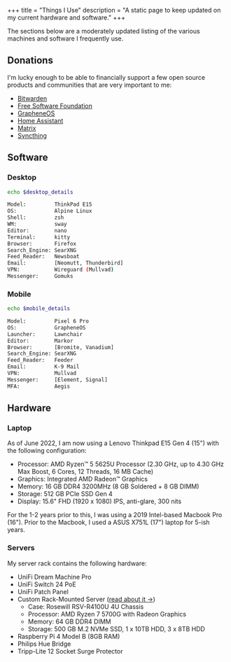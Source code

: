 +++
title = "Things I Use"
description = "A static page to keep updated on my current hardware and software."
+++

The sections below are a moderately updated listing of the various machines and 
software I frequently use.

## Donations

I'm lucky enough to be able to financially support a few open source products 
and communities that are very important to me:

- [Bitwarden](https://bitwarden.com)
- [Free Software Foundation](https://www.fsf.org)
- [GrapheneOS](https://grapheneos.org)
- [Home Assistant](https://www.home-assistant.io)
- [Matrix](https://matrix.org)
- [Syncthing](https://syncthing.net)

## Software

### Desktop

```bash
echo $desktop_details
```

```bash
Model:         ThinkPad E15
OS:            Alpine Linux
Shell:         zsh
WM:            sway
Editor:        nano
Terminal:      kitty
Browser:       Firefox
Search_Engine: SearXNG
Feed_Reader:   Newsboat
Email:         [Neomutt, Thunderbird]
VPN:           Wireguard (Mullvad)
Messenger:     Gomuks
```

### Mobile

```bash
echo $mobile_details
```

```bash
Model:         Pixel 6 Pro
OS:            GrapheneOS
Launcher:      Lawnchair
Editor:        Markor
Browser:       [Bromite, Vanadium]
Search_Engine: SearXNG
Feed_Reader:   Feeder
Email:         K-9 Mail
VPN:           Mullvad
Messenger:     [Element, Signal]
MFA:           Aegis
```

## Hardware

### Laptop

As of June 2022, I am now using a Lenovo Thinkpad E15 Gen 4 (15") with the 
following configuration:

- Processor: AMD Ryzen™ 5 5625U Processor (2.30 GHz, up to 4.30 GHz Max Boost, 6 
Cores, 12 Threads, 16 MB Cache)
- Graphics: Integrated AMD Radeon™ Graphics
- Memory: 16 GB DDR4 3200MHz (8 GB Soldered + 8 GB DIMM)
- Storage: 512 GB PCIe SSD Gen 4
- Display: 15.6" FHD (1920 x 1080) IPS, anti-glare, 300 nits

For the 1-2 years prior to this, I was using a 2019 Intel-based Macbook Pro 
(16"). Prior to the Macbook, I used a ASUS X751L (17") laptop for 5-ish years.

### Servers

My server rack contains the following hardware:

- UniFi Dream Machine Pro
- UniFi Switch 24 PoE
- UniFi Patch Panel
- Custom Rack-Mounted Server ([read about it &rarr;](/blog/server-build/))
  - Case: Rosewill RSV-R4100U 4U Chassis
  - Processor: AMD Ryzen 7 5700G with Radeon Graphics
  - Memory: 64 GB DDR4 DIMM
  - Storage: 500 GB M.2 NVMe SSD, 1 x 10TB HDD, 3 x 8TB HDD
- Raspberry Pi 4 Model B (8GB RAM)
- Philips Hue Bridge
- Tripp-Lite 12 Socket Surge Protector
